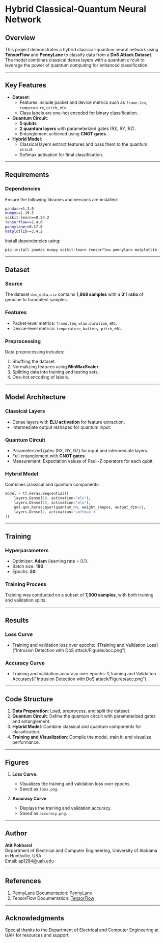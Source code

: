 # **Hybrid Classical-Quantum Neural Network**

## **Overview**
This project demonstrates a hybrid classical-quantum neural network using **TensorFlow** and **PennyLane** to classify data from a **DoS Attack Dataset**. The model combines classical dense layers with a quantum circuit to leverage the power of quantum computing for enhanced classification.

---

## **Key Features**
- **Dataset**:
  - Features include packet and device metrics such as `frame.len`, `temperature`, `pitch`, etc.
  - Class labels are one-hot encoded for binary classification.
- **Quantum Circuit**:
  - **5 qubits**
  - **2 quantum layers** with parameterized gates (RX, RY, RZ).
  - Entanglement achieved using **CNOT gates**.
- **Hybrid Model**:
  - Classical layers extract features and pass them to the quantum circuit.
  - Softmax activation for final classification.

---

## **Requirements**
### **Dependencies**
Ensure the following libraries and versions are installed:

```bash
pandas==1.3.0
numpy==1.19.5
scikit-learn==0.24.2
tensorflow==2.4.0
pennylane==0.17.0
matplotlib==3.4.2
```

Install dependencies using:
```bash
pip install pandas numpy scikit-learn tensorflow pennylane matplotlib
```

---

## **Dataset**
### **Source**
The dataset `dos_data.csv` contains **1,968 samples** with a **3:1 ratio** of genuine to fraudulent samples.

### **Features**
- Packet-level metrics: `frame.len`, `wlan.duration`, etc.
- Device-level metrics: `temperature`, `battery`, `pitch`, etc.

### **Preprocessing**
Data preprocessing includes:
1. Shuffling the dataset.
2. Normalizing features using **MinMaxScaler**.
3. Splitting data into training and testing sets.
4. One-hot encoding of labels.

---

## **Model Architecture**
### **Classical Layers**
- Dense layers with **ELU activation** for feature extraction.
- Intermediate output reshaped for quantum input.

### **Quantum Circuit**
- Parameterized gates (RX, RY, RZ) for input and intermediate layers.
- Full entanglement with **CNOT gates**.
- Measurement: Expectation values of Pauli-Z operators for each qubit.

### **Hybrid Model**
Combines classical and quantum components:
```python
model = tf.keras.Sequential([
    layers.Dense(10, activation="elu"),
    layers.Dense(15, activation="elu"),
    qml.qnn.KerasLayer(quantum_nn, weight_shapes, output_dim=5),
    layers.Dense(2, activation='softmax')
])
```

---

## **Training**
### **Hyperparameters**
- Optimizer: **Adam** (learning rate = 0.1).
- Batch size: **190**.
- Epochs: **50**.

### **Training Process**
Training was conducted on a subset of **7,500 samples**, with both training and validation splits.

---

## **Results**
### **Loss Curve**
- Training and validation loss over epochs:
  ![Training and Validation Loss]("Intrusion Detection with DoS attack/Figures/acc.png")

### **Accuracy Curve**
- Training and validation accuracy over epochs:
  ![Training and Validation Accuracy]("Intrusion Detection with DoS attack/Figures/acc.png")

---

## **Code Structure**
1. **Data Preparation**: Load, preprocess, and split the dataset.
2. **Quantum Circuit**: Define the quantum circuit with parameterized gates and entanglement.
3. **Hybrid Model**: Combine classical and quantum components for classification.
4. **Training and Visualization**: Compile the model, train it, and visualize performance.

---

## **Figures**
1. **Loss Curve**:
   - Visualizes the training and validation loss over epochs.
   - Saved as `loss.png`.

2. **Accuracy Curve**:
   - Displays the training and validation accuracy.
   - Saved as `accuracy.png`.

---

## **Author**
**Atit Pokharel**  
Department of Electrical and Computer Engineering, University of Alabama in Huntsville, USA  
Email: [ap1284@uah.edu](mailto:ap1284@uah.edu)

---

## **References**
1. PennyLane Documentation: [PennyLane](https://pennylane.ai/documentation.html)
2. TensorFlow Documentation: [TensorFlow](https://www.tensorflow.org/)

---

## **Acknowledgments**
Special thanks to the Department of Electrical and Computer Engineering at UAH for resources and support.
